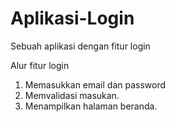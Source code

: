 # Aplikasi-Login
Sebuah aplikasi dengan fitur login

Alur fitur login
1. Memasukkan email dan password
2. Memvalidasi masukan.        
3. Menampilkan halaman beranda.
